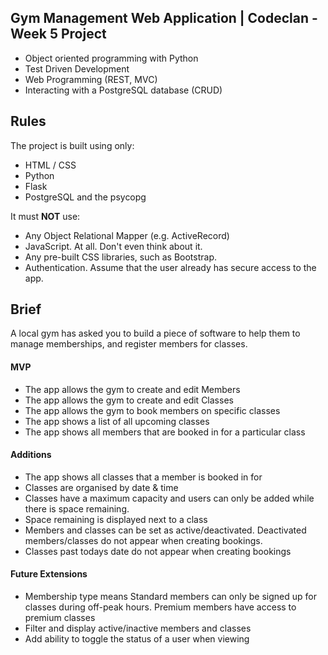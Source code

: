 ## Gym Management Web Application  |  Codeclan - Week 5 Project

* Object oriented programming with Python
* Test Driven Development
* Web Programming (REST, MVC)
* Interacting with a PostgreSQL database (CRUD)

## Rules

The project is built using only:

* HTML / CSS
* Python
* Flask
* PostgreSQL and the psycopg

It must **NOT** use:

* Any Object Relational Mapper (e.g. ActiveRecord)
* JavaScript. At all. Don't even think about it.
* Any pre-built CSS libraries, such as Bootstrap.
* Authentication. Assume that the user already has secure access to the app.

## Brief

A local gym has asked you to build a piece of software to help them to manage memberships, and register members for classes.

#### MVP

- The app allows the gym to create and edit Members
- The app allows the gym to create and edit Classes
- The app allows the gym to book members on specific classes
- The app shows a list of all upcoming classes
- The app shows all members that are booked in for a particular class

#### Additions

- The app shows all classes that a member is booked in for
- Classes are organised by date & time
- Classes have a maximum capacity and users can only be added while there is space remaining.
- Space remaining is displayed next to a class
- Members and classes can be set as active/deactivated. Deactivated members/classes do not appear when creating bookings.
- Classes past todays date do not appear when creating bookings


#### Future Extensions

- Membership type means Standard members can only be signed up for classes during off-peak hours. Premium members have access to premium classes
- Filter and display active/inactive members and classes
- Add ability to toggle the status of a user when viewing
 
